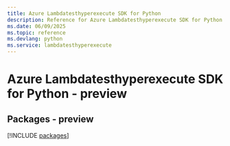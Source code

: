 ```yaml
---
title: Azure Lambdatesthyperexecute SDK for Python
description: Reference for Azure Lambdatesthyperexecute SDK for Python
ms.date: 06/09/2025
ms.topic: reference
ms.devlang: python
ms.service: lambdatesthyperexecute
---
```

# Azure Lambdatesthyperexecute SDK for Python - preview
## Packages - preview
[!INCLUDE [packages](lambdatesthyperexecute-index.md)]